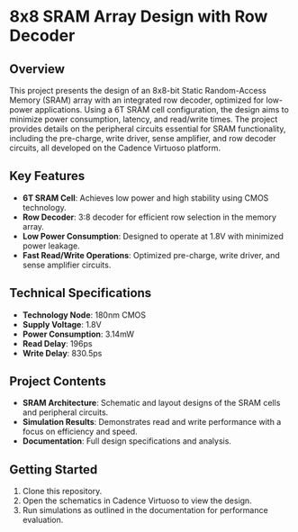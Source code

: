 # 8x8 SRAM Array Design with Row Decoder

## Overview
This project presents the design of an 8x8-bit Static Random-Access Memory (SRAM) array with an integrated row decoder, optimized for low-power applications. Using a 6T SRAM cell configuration, the design aims to minimize power consumption, latency, and read/write times. The project provides details on the peripheral circuits essential for SRAM functionality, including the pre-charge, write driver, sense amplifier, and row decoder circuits, all developed on the Cadence Virtuoso platform.

## Key Features
- **6T SRAM Cell**: Achieves low power and high stability using CMOS technology.
- **Row Decoder**: 3:8 decoder for efficient row selection in the memory array.
- **Low Power Consumption**: Designed to operate at 1.8V with minimized power leakage.
- **Fast Read/Write Operations**: Optimized pre-charge, write driver, and sense amplifier circuits.

## Technical Specifications
- **Technology Node**: 180nm CMOS
- **Supply Voltage**: 1.8V
- **Power Consumption**: 3.14mW
- **Read Delay**: 196ps
- **Write Delay**: 830.5ps

## Project Contents
- **SRAM Architecture**: Schematic and layout designs of the SRAM cells and peripheral circuits.
- **Simulation Results**: Demonstrates read and write performance with a focus on efficiency and speed.
- **Documentation**: Full design specifications and analysis.

## Getting Started
1. Clone this repository.
2. Open the schematics in Cadence Virtuoso to view the design.
3. Run simulations as outlined in the documentation for performance evaluation.
